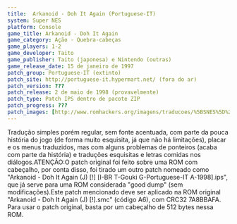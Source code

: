 ```yaml
---
title:  Arkanoid - Doh It Again (Portuguese-IT)
system: Super NES
platform: Console
game_title: Arkanoid - Doh It Again
game_category: Ação - Quebra-cabeças
game_players: 1-2
game_developer: Taito
game_publisher: Taito (japonesa) e Nintendo (outras)
game_release_date: 15 de janeiro de 1997
patch_group: Portuguese-IT (extinto)
patch_site: http://portuguese-it.hypermart.net/ (fora do ar)
patch_version: ???
patch_release: 2 de maio de 1998 (provavelmente)
patch_type: Patch IPS dentro de pacote ZIP
patch_progress: ???
patch_images: [http://www.romhackers.org/imagens/traducoes/%5BSNES%5D%20Arkanoid%20-%20Doh%20It%20Again%20-%20Portuguese-IT%20-%201.png,http://www.romhackers.org/imagens/traducoes/%5BSNES%5D%20Arkanoid%20-%20Doh%20It%20Again%20-%20Portuguese-IT%20-%202.png,http://www.romhackers.org/imagens/traducoes/%5BSNES%5D%20Arkanoid%20-%20Doh%20It%20Again%20-%20Portuguese-IT%20-%203.png]
---
```

Tradução simples porém regular, sem fonte acentuada, com parte da pouca história do jogo (de forma muito esquisita, já que não há limitações), placar e os menus traduzidos, mas com alguns problemas de ponteiros (acaba com parte da história) e traduções esquisitas e letras comidas nos diálogos.ATENÇÃO:O patch original foi feito sobre uma ROM com cabeçalho, por conta disso, foi tirado um outro patch nomeado como "Arkanoid - Doh It Again (J) [!] [I-BR T-Gouki G-Portuguese-IT A-1998].ips", que já serve para uma ROM considerada "good dump" (sem modificações).Este patch mencionado deve ser aplicado na ROM original "Arkanoid - Doh It Again (J) [!].smc" (código A6), com CRC32 7A8BBAFA. Para usar o patch original, basta por um cabeçalho de 512 bytes nessa ROM.